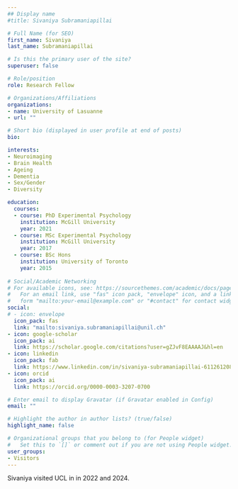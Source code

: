 ```yaml
---
## Display name
#title: Sivaniya Subramaniapillai

# Full Name (for SEO)
first_name: Sivaniya
last_name: Subramaniapillai

# Is this the primary user of the site?
superuser: false

# Role/position
role: Research Fellow

# Organizations/Affiliations
organizations:
- name: University of Lasuanne
- url: ""

# Short bio (displayed in user profile at end of posts)
bio: 

interests:
- Neuroimaging
- Brain Health
- Ageing
- Dementia
- Sex/Gender
- Diversity

education:
  courses:
  - course: PhD Experimental Psychology
    institution: McGill University
    year: 2021
  - course: MSc Experimental Psychology
    institution: McGill University
    year: 2017
  - course: BSc Hons
    institution: University of Toronto
    year: 2015
  
# Social/Academic Networking
# For available icons, see: https://sourcethemes.com/academic/docs/page-builder/#icons
#   For an email link, use "fas" icon pack, "envelope" icon, and a link in the
#   form "mailto:your-email@example.com" or "#contact" for contact widget.
social:
# - icon: envelope
  icon_pack: fas
  link: "mailto:sivaniya.subramaniapillai@unil.ch"
- icon: google-scholar
  icon_pack: ai
  link: https://scholar.google.com/citations?user=gZJvF8EAAAAJ&hl=en 
- icon: linkedin
  icon_pack: fab
  link: https://www.linkedin.com/in/sivaniya-subramaniapillai-611261208/
- icon: orcid
  icon_pack: ai
  link: https://orcid.org/0000-0003-3207-0700

# Enter email to display Gravatar (if Gravatar enabled in Config)
email: ""

# Highlight the author in author lists? (true/false)
highlight_name: false

# Organizational groups that you belong to (for People widget)
#   Set this to `[]` or comment out if you are not using People widget.
user_groups:
- Visitors
---
```


Sivaniya visited UCL in in 2022 and 2024.
